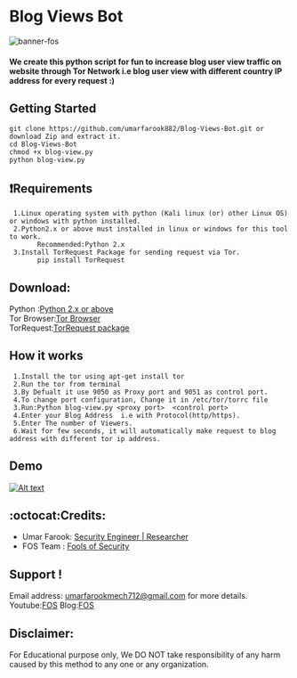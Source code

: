
# Blog Views Bot
![banner-fos](https://cloud.githubusercontent.com/assets/22318677/26403443/ecae4d2e-40ab-11e7-9a48-9b1527300cc5.png)
 #### We create this python script for fun to increase blog user view traffic on  website through Tor Network i.e blog user view with different country IP address for every request :) 
 
 ## Getting Started
    git clone https://github.com/umarfarook882/Blog-Views-Bot.git or download Zip and extract it.
    cd Blog-Views-Bot
    chmod +x blog-view.py
    python blog-view.py
    
## :heavy_exclamation_mark:Requirements
     1.Linux operating system with python (Kali linux (or) other Linux OS) or windows with python installed.
     2.Python2.x or above must installed in linux or windows for this tool to work.
           Recommended:Python 2.x 
     3.Install TorRequest Package for sending request via Tor.
           pip install TorRequest
       
## Download:
  Python :[Python 2.x or above](https://www.python.org/downloads/) <br> 
  Tor Browser:[Tor Browser](https://www.torproject.org/projects/torbrowser.html.en) <br>
  TorRequest:[TorRequest package](https://pypi.python.org/pypi/torrequest/0.1.0)
  
 ## How it works
     1.Install the tor using apt-get install tor
     2.Run the tor from terminal
     3.By Defualt it use 9050 as Proxy port and 9051 as control port. 
     4.To change port configuration, Change it in /etc/tor/torrc file 
     3.Run:Python blog-view.py <proxy port>  <control port> 
     4.Enter your Blog Address  i.e with Protocol(http/https).
     5.Enter The number of Viewers.
     6.Wait for few seconds, it will automatically make request to blog address with different tor ip address.
     
## Demo
 [![Alt text](https://img.youtube.com/vi/1pjY3fgN2og/0.jpg)](https://www.youtube.com/watch?v=1pjY3fgN2og)
  
 ## :octocat:Credits:
* Umar Farook: [Security Engineer | Researcher](https://www.linkedin.com/in/umar-farook-a45603101)
* FOS Team : [Fools of Security](https://www.youtube.com/channel/UCEBHO0kD1WFvIhf9wBCU-VQ)

 ## Support !
  Email address: umarfarookmech712@gmail.com  for more details.
  Youtube:[FOS](https://www.youtube.com/channel/UCEBHO0kD1WFvIhf9wBCU-VQ)
  Blog:[FOS](https://fosecurity.blogspot.com)


## Disclaimer: 
 For Educational purpose only, We DO NOT take responsibility of any harm caused by this method to any one or any organization.
     
  
